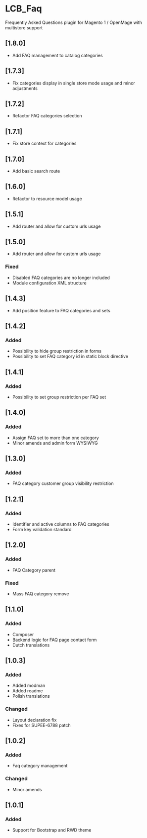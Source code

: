 # LCB_Faq

Frequently Asked Questions plugin for Magento 1 / OpenMage with multistore support

## [1.8.0]

- Add FAQ management to catalog categories

## [1.7.3]

- Fix categories display in single store mode usage and minor adjustments

## [1.7.2]

- Refactor FAQ categories selection

## [1.7.1]

- Fix store context for categories

## [1.7.0]

- Add basic search route

## [1.6.0]

- Refactor to resource model usage

## [1.5.1]

- Add router and allow for custom urls usage

## [1.5.0]

- Add router and allow for custom urls usage

### Fixed

- Disabled FAQ categories are no longer included
- Module configuration XML structure

## [1.4.3]

- Add position feature to FAQ categories and sets

## [1.4.2]

### Added

- Possibility to hide group restriction in forms
- Possibility to set FAQ category id in static block directive

## [1.4.1]

### Added

- Possibility to set group restriction per FAQ set

## [1.4.0]

### Added

- Assign FAQ set to more than one category
- Minor amends and admin form WYSIWYG

## [1.3.0]

### Added

- FAQ category customer group visibility restriction

## [1.2.1]

### Added

- Identifier and active columns to FAQ categories
- Form key validation standard

## [1.2.0]

### Added

- FAQ Category parent

### Fixed

- Mass FAQ category remove

## [1.1.0]

### Added

- Composer
- Backend logic for FAQ page contact form
- Dutch translations

## [1.0.3]

### Added

- Added modman
- Added readme
- Polish translations

### Changed

- Layout declaration fix
- Fixes for SUPEE-6788 patch

## [1.0.2]

### Added

- Faq category management

### Changed

- Minor amends

## [1.0.1]

### Added

- Support for Bootstrap and RWD theme

